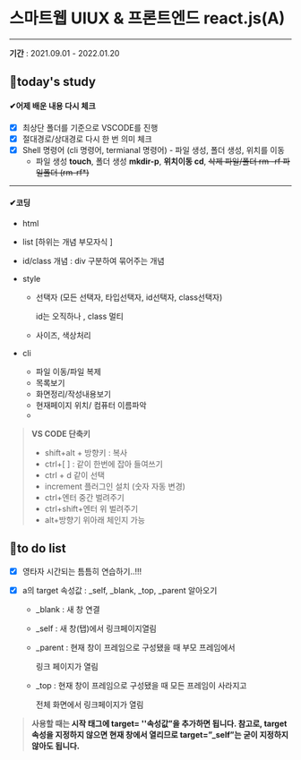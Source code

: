 #  스마트웹 UIUX & 프론트엔드 react.js(A)

---

**기간** : 2021.09.01 - 2022.01.20

##  📌today's study  

####   ✔어제 배운 내용 다시 체크

- [x] 최상단 폴더를 기준으로 VSCODE를 진행
- [x] 절대경로/상대경로 다시 한 번 의미 체크
- [x] Shell 명령어 (cli 명령어, termianal 명령어) - 파일 생성, 폴더 생성, 위치를 이동
  - 파일 생성 **touch**, 폴더 생성 **mkdir-p**, **위치이동 cd**, ~~삭제 파일/폴더 rm -rf 파일폴더 (rm-rf*)~~

---

#### ✔코딩

-  html

  - list [하위는 개념 부모자식 ]

    **<ul-lI>**

  - id/class 개념 : div 구분하여 묶어주는 개념

- style

  - 선택자 (모든 선택자, 타입선택자, id선택자, class선택자)

    id는 오직하나 , class 멀티

  - 사이즈, 색상처리

- cli

  - 파일 이동/파일 복제
  - 목록보기
  - 화면정리/작성내용보기
  - 현재페이지 위치/ 컴퓨터 이름파악
  - 

> **VS CODE 단축키**
>
> - shift+alt + 방향키 : 복사
> - ctrl+[ ] : 같이 한번에 잡아 들여쓰기  
> - ctrl +  d 같이 선택
> - increment 플러그인 설치  (숫자 자동 변경)
> - ctrl+엔터 중간 벌려주기
> - ctrl+shift+엔터 위 벌려주기
> - alt+방향기 위아래 체인지 가능









## 📝to do list 

- [x] 영타자 시간되는 틈틈히 연습하기..!!! 

- [x] a의 target 속성값 : _self, _blank, _top, _parent  알아오기

  - _blank : 새 창 연결

  - _self : 새 창(탭)에서 링크페이지열림

  - _parent : 현재 창이 프레임으로 구성됐을 때 부모 프레임에서  

    링크 페이지가 열림

  - _top : 현재 창이 프레임으로 구성됐을 때 모든 프레임이 사라지고

     전체 화면에서 링크페이지가 열림

> **사용할 때는 <a> 시작 태그에 target= ''속성값”을 추가하면 됩니다.
> 참고로, target 속성을 지정하지 않으면 현재 창에서 열리므로 target=”_self”는 굳이 지정하지 않아도 됩니다.**



